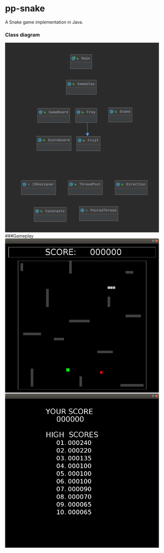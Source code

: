 # pp-snake
A Snake game implementation in Java.

### Class diagram
![alt text](readme_screens/class_diagram.png)
###Gameplay
![alt text](readme_screens/game.png)
![alt text](readme_screens/hi_scores.png)

